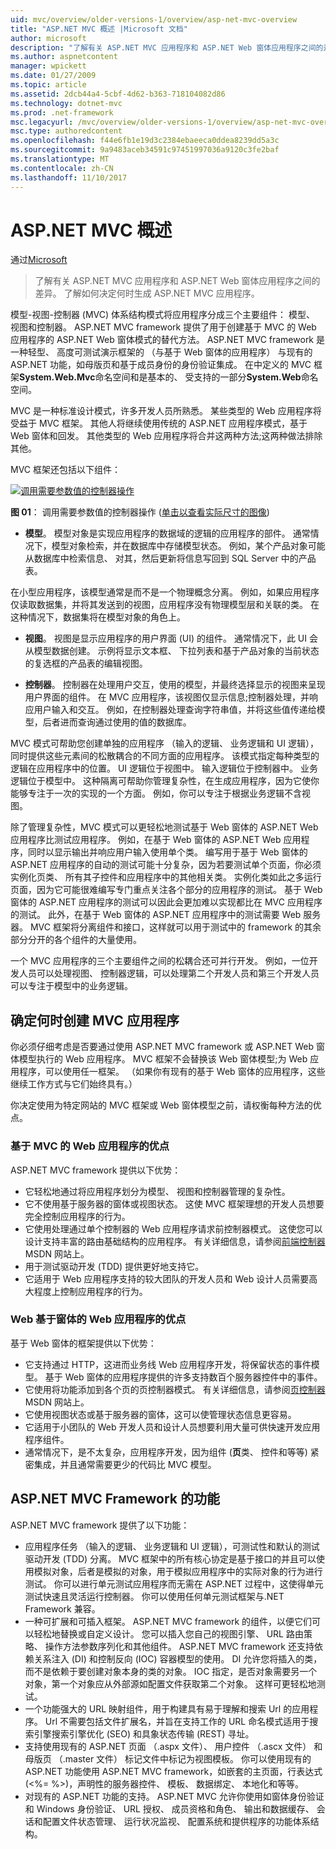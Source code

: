 ```yaml
---
uid: mvc/overview/older-versions-1/overview/asp-net-mvc-overview
title: "ASP.NET MVC 概述 |Microsoft 文档"
author: microsoft
description: "了解有关 ASP.NET MVC 应用程序和 ASP.NET Web 窗体应用程序之间的差异。 了解如何决定何时生成 ASP.NET MVC 应用程序。"
ms.author: aspnetcontent
manager: wpickett
ms.date: 01/27/2009
ms.topic: article
ms.assetid: 2dcb44a4-5cbf-4d62-b363-718104082d86
ms.technology: dotnet-mvc
ms.prod: .net-framework
msc.legacyurl: /mvc/overview/older-versions-1/overview/asp-net-mvc-overview
msc.type: authoredcontent
ms.openlocfilehash: f44e6fb1e19d3c2384ebaeeca0ddea8239dd5a3c
ms.sourcegitcommit: 9a9483aceb34591c97451997036a9120c3fe2baf
ms.translationtype: MT
ms.contentlocale: zh-CN
ms.lasthandoff: 11/10/2017
---
```

<a name="aspnet-mvc-overview"></a>ASP.NET MVC 概述
====================
通过[Microsoft](https://github.com/microsoft)

> 了解有关 ASP.NET MVC 应用程序和 ASP.NET Web 窗体应用程序之间的差异。 了解如何决定何时生成 ASP.NET MVC 应用程序。


模型-视图-控制器 (MVC) 体系结构模式将应用程序分成三个主要组件： 模型、 视图和控制器。 ASP.NET MVC framework 提供了用于创建基于 MVC 的 Web 应用程序的 ASP.NET Web 窗体模式的替代方法。 ASP.NET MVC framework 是一种轻型、 高度可测试演示框架的 （与基于 Web 窗体的应用程序） 与现有的 ASP.NET 功能，如母版页和基于成员身份的身份验证集成。 在中定义的 MVC 框架**System.Web.Mvc**命名空间和是基本的、 受支持的一部分**System.Web**命名空间。   
  
MVC 是一种标准设计模式，许多开发人员所熟悉。 某些类型的 Web 应用程序将受益于 MVC 框架。 其他人将继续使用传统的 ASP.NET 应用程序模式，基于 Web 窗体和回发。 其他类型的 Web 应用程序将合并这两种方法;这两种做法排除其他。   
  
MVC 框架还包括以下组件：


[![调用需要参数值的控制器操作](asp-net-mvc-overview/_static/image1.jpg)](asp-net-mvc-overview/_static/image1.png)

**图 01**： 调用需要参数值的控制器操作 ([单击以查看实际尺寸的图像](asp-net-mvc-overview/_static/image2.png))


- **模型**。 模型对象是实现应用程序的数据域的逻辑的应用程序的部件。 通常情况下，模型对象检索，并在数据库中存储模型状态。 例如，某个产品对象可能从数据库中检索信息、 对其，然后更新将信息写回到 SQL Server 中的产品表。

在小型应用程序，该模型通常是而不是一个物理概念分离。 例如，如果应用程序仅读取数据集，并将其发送到的视图，应用程序没有物理模型层和关联的类。 在这种情况下，数据集将在模型对象的角色上。

- **视图**。 视图是显示应用程序的用户界面 (UI) 的组件。 通常情况下，此 UI 会从模型数据创建。 示例将显示文本框、 下拉列表和基于产品对象的当前状态的复选框的产品表的编辑视图。

- **控制器**。 控制器在处理用户交互，使用的模型，并最终选择显示的视图来呈现用户界面的组件。 在 MVC 应用程序，该视图仅显示信息;控制器处理，并响应用户输入和交互。 例如，在控制器处理查询字符串值，并将这些值传递给模型，后者进而查询通过使用的值的数据库。

MVC 模式可帮助您创建单独的应用程序 （输入的逻辑、 业务逻辑和 UI 逻辑），同时提供这些元素间的松散耦合的不同方面的应用程序。 该模式指定每种类型的逻辑在应用程序中的位置。 UI 逻辑位于视图中。 输入逻辑位于控制器中。 业务逻辑位于模型中。 这种隔离可帮助你管理复杂性，在生成应用程序，因为它使你能够专注于一次的实现的一个方面。 例如，你可以专注于根据业务逻辑不含视图。   
  
除了管理复杂性，MVC 模式可以更轻松地测试基于 Web 窗体的 ASP.NET Web 应用程序比测试应用程序。 例如，在基于 Web 窗体的 ASP.NET Web 应用程序，同时以显示输出并响应用户输入使用单个类。 编写用于基于 Web 窗体的 ASP.NET 应用程序的自动的测试可能十分复杂，因为若要测试单个页面，你必须实例化页类、 所有其子控件和应用程序中的其他相关类。 实例化类如此之多运行页面，因为它可能很难编写专门重点关注各个部分的应用程序的测试。 基于 Web 窗体的 ASP.NET 应用程序的测试可以因此会更加难以实现都比在 MVC 应用程序的测试。 此外，在基于 Web 窗体的 ASP.NET 应用程序中的测试需要 Web 服务器。 MVC 框架将分离组件和接口，这样就可以用于测试中的 framework 的其余部分分开的各个组件的大量使用。   
  
一个 MVC 应用程序的三个主要组件之间的松耦合还可并行开发。 例如，一位开发人员可以处理视图、 控制器逻辑，可以处理第二个开发人员和第三个开发人员可以专注于模型中的业务逻辑。

## <a name="deciding-when-to-create-an-mvc-application"></a>确定何时创建 MVC 应用程序

你必须仔细考虑是否要通过使用 ASP.NET MVC framework 或 ASP.NET Web 窗体模型执行的 Web 应用程序。 MVC 框架不会替换该 Web 窗体模型;为 Web 应用程序，可以使用任一框架。 （如果你有现有的基于 Web 窗体的应用程序，这些继续工作方式与它们始终具有。）   
  
你决定使用为特定网站的 MVC 框架或 Web 窗体模型之前，请权衡每种方法的优点。

### <a name="advantages-of-an-mvc-based-web-application"></a>基于 MVC 的 Web 应用程序的优点

ASP.NET MVC framework 提供以下优势：

- 它轻松地通过将应用程序划分为模型、 视图和控制器管理的复杂性。
- 它不使用基于服务器的窗体或视图状态。 这使 MVC 框架理想的开发人员想要完全控制应用程序的行为。
- 它使用处理通过单个控制器的 Web 应用程序请求前控制器模式。 这使您可以设计支持丰富的路由基础结构的应用程序。 有关详细信息，请参阅[前端控制器](https://go.microsoft.com/fwlink/?LinkId=106357 "前端控制器")MSDN 网站上。
- 用于测试驱动开发 (TDD) 提供更好地支持它。
- 它适用于 Web 应用程序支持的较大团队的开发人员和 Web 设计人员需要高大程度上控制应用程序的行为。

### <a name="advantages-of-a-web-forms-based-web-application"></a>Web 基于窗体的 Web 应用程序的优点

基于 Web 窗体的框架提供以下优势：

- 它支持通过 HTTP，这进而业务线 Web 应用程序开发，将保留状态的事件模型。 基于 Web 窗体的应用程序提供的许多支持数百个服务器控件中的事件。
- 它使用将功能添加到各个页的页控制器模式。 有关详细信息，请参阅[页控制器](https://go.microsoft.com/fwlink/?LinkId=106359 "页控制器")MSDN 网站上。
- 它使用视图状态或基于服务器的窗体，这可以使管理状态信息更容易。
- 它适用于小团队的 Web 开发人员和设计人员想要利用大量可供快速开发应用程序组件。
- 通常情况下，是不太复杂，应用程序开发，因为组件 (**页**类、 控件和等等) 紧密集成，并且通常需要更少的代码比 MVC 模型。

## <a name="features-of-the-aspnet-mvc-framework"></a>ASP.NET MVC Framework 的功能

ASP.NET MVC framework 提供了以下功能：

- 应用程序任务 （输入的逻辑、 业务逻辑和 UI 逻辑），可测试性和默认的测试驱动开发 (TDD) 分离。 MVC 框架中的所有核心协定是基于接口的并且可以使用模拟对象，后者是模拟的对象，用于模拟应用程序中的实际对象的行为进行测试。 你可以进行单元测试应用程序而无需在 ASP.NET 过程中，这使得单元测试快速且灵活运行控制器。 你可以使用任何单元测试框架与.NET Framework 兼容。
- 一种可扩展和可插入框架。 ASP.NET MVC framework 的组件，以便它们可以轻松地替换或自定义设计。 您可以插入您自己的视图引擎、 URL 路由策略、 操作方法参数序列化和其他组件。 ASP.NET MVC framework 还支持依赖关系注入 (DI) 和控制反向 (IOC) 容器模型的使用。 DI 允许您将插入的类，而不是依赖于要创建对象本身的类的对象。 IOC 指定，是否对象需要另一个对象，第一个对象应从外部源如配置文件获取第二个对象。 这样可更轻松地测试。
- 一个功能强大的 URL 映射组件，用于构建具有易于理解和搜索 Url 的应用程序。 Url 不需要包括文件扩展名，并旨在支持工作的 URL 命名模式适用于搜索引擎搜索引擎优化 (SEO) 和具象状态传输 (REST) 寻址。
- 支持使用现有的 ASP.NET 页面 （.aspx 文件）、 用户控件 （.ascx 文件） 和母版页 （.master 文件） 标记文件中标记为视图模板。 你可以使用现有的 ASP.NET 功能使用 ASP.NET MVC framework，如嵌套的主页面，行表达式 (&lt;%= %&gt;)，声明性的服务器控件、 模板、 数据绑定、 本地化和等等。
- 对现有的 ASP.NET 功能的支持。 ASP.NET MVC 允许你使用如窗体身份验证和 Windows 身份验证、 URL 授权、 成员资格和角色、 输出和数据缓存、 会话和配置文件状态管理、 运行状况监视、 配置系统和提供程序的功能体系结构。
